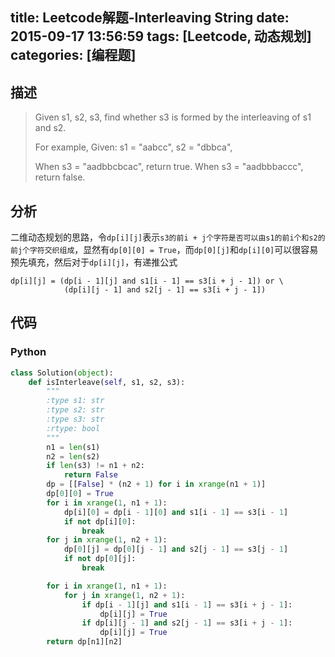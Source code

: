 title: Leetcode解题-Interleaving String
date: 2015-09-17 13:56:59
tags: [Leetcode, 动态规划]
categories: [编程题]
---

## 描述
> Given s1, s2, s3, find whether s3 is formed by the interleaving of s1 and s2.
>
> For example,
> Given:
> s1 = "aabcc",
> s2 = "dbbca",
>
> When s3 = "aadbbcbcac", return true.
> When s3 = "aadbbbaccc", return false.

## 分析
二维动态规划的思路，令`dp[i][j]`表示`s3的前i + j个字符是否可以由s1的前i个和s2的前j个字符交织组成`，显然有`dp[0][0] = True`，而`dp[0][j]`和`dp[i][0]`可以很容易预先填充，然后对于`dp[i][j]`，有递推公式

    dp[i][j] = (dp[i - 1][j] and s1[i - 1] == s3[i + j - 1]) or \
                (dp[i][j - 1] and s2[j - 1] == s3[i + j - 1])



## 代码
### Python
```python
class Solution(object):
    def isInterleave(self, s1, s2, s3):
        """
        :type s1: str
        :type s2: str
        :type s3: str
        :rtype: bool
        """
        n1 = len(s1)
        n2 = len(s2)
        if len(s3) != n1 + n2:
            return False
        dp = [[False] * (n2 + 1) for i in xrange(n1 + 1)]
        dp[0][0] = True
        for i in xrange(1, n1 + 1):
            dp[i][0] = dp[i - 1][0] and s1[i - 1] == s3[i - 1]
            if not dp[i][0]:
                break
        for j in xrange(1, n2 + 1):
            dp[0][j] = dp[0][j - 1] and s2[j - 1] == s3[j - 1]
            if not dp[0][j]:
                break

        for i in xrange(1, n1 + 1):
            for j in xrange(1, n2 + 1):
                if dp[i - 1][j] and s1[i - 1] == s3[i + j - 1]:
                    dp[i][j] = True
                if dp[i][j - 1] and s2[j - 1] == s3[i + j - 1]:
                    dp[i][j] = True
        return dp[n1][n2]
```
